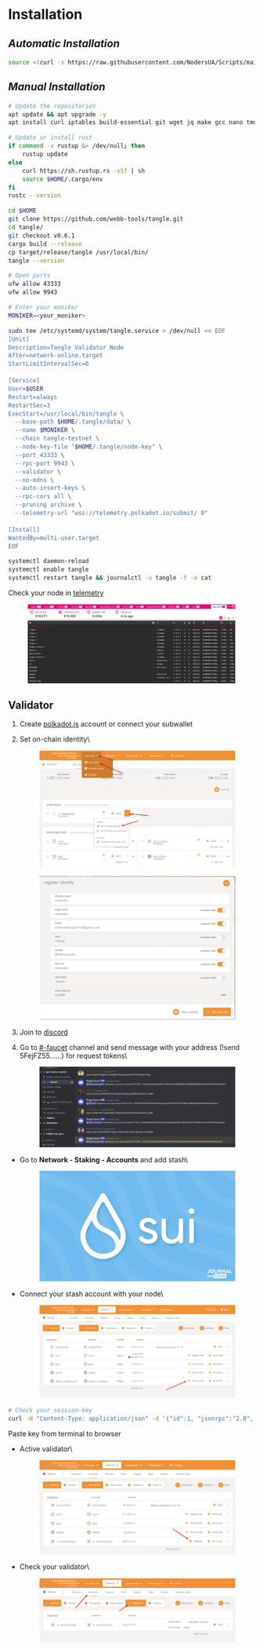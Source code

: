 # Installation

## _**Automatic Installation**_

```bash
source <(curl -s https://raw.githubusercontent.com/NodersUA/Scripts/main/tangle)
```

## _**Manual Installation**_

```bash
# Update the repositories
apt update && apt upgrade -y
apt install curl iptables build-essential git wget jq make gcc nano tmux htop nvme-cli pkg-config libssl-dev libleveldb-dev libgmp3-dev tar clang bsdmainutils ncdu unzip llvm libudev-dev make protobuf-compiler -y
```

```bash
# Update or install rust
if command -v rustup &> /dev/null; then
    rustup update
else
    curl https://sh.rustup.rs -sSf | sh
    source $HOME/.cargo/env
fi
rustc --version
```

```bash
cd $HOME
git clone https://github.com/webb-tools/tangle.git
cd tangle/
git checkout v0.6.1
cargo build --release
cp target/release/tangle /usr/local/bin/
tangle --version
```

```bash
# Open ports
ufw allow 43333
ufw allow 9943
```

```bash
# Enter your moniker
MONIKER=<your_moniker>
```

```bash
sudo tee /etc/systemd/system/tangle.service > /dev/null << EOF
[Unit]
Description=Tangle Validator Node
After=network-online.target
StartLimitIntervalSec=0
 
[Service]
User=$USER
Restart=always
RestartSec=3
ExecStart=/usr/local/bin/tangle \
  --base-path $HOME/.tangle/data/ \
  --name $MONIKER \
  --chain tangle-testnet \
  --node-key-file "$HOME/.tangle/node-key" \
  --port 43333 \
  --rpc-port 9943 \
  --validator \
  --no-mdns \
  --auto-insert-keys \
  --rpc-cors all \
  --pruning archive \
  --telemetry-url "wss://telemetry.polkadot.io/submit/ 0"
 
[Install]
WantedBy=multi-user.target
EOF
```

```bash
systemctl daemon-reload
systemctl enable tangle
systemctl restart tangle && journalctl -u tangle -f -o cat
```

Check your node in [telemetry](https://telemetry.polkadot.io/#list/0x3d22af97d919611e03bbcbda96f65988758865423e89b2d99547a6bb61452db3)

<figure><img src="../../.gitbook/assets/image (19).png" alt=""><figcaption></figcaption></figure>

## Validator

1. Create [polkadot.js](https://polkadot.js.org/apps/?rpc=wss%3A%2F%2Ftestnet-rpc.tangle.tools#/accounts) account or connect your subwallet
2.  Set on-chain identity\


    <figure><img src="../../.gitbook/assets/image (1) (1).png" alt=""><figcaption></figcaption></figure>

    <figure><img src="../../.gitbook/assets/image (1) (1) (1).png" alt=""><figcaption></figcaption></figure>
3. Join to [discord](https://discord.com/invite/cv8EfJu3Tn)&#x20;
4.  Go to [#](https://discord.com/channels/833784453251596298/1106624706813112351)[-faucet](https://discord.com/channels/833784453251596298/1183826417625075753) channel and send message with your address (!send 5FejFZ55......) for request tokens\


    <figure><img src="../../.gitbook/assets/image (20).png" alt=""><figcaption></figcaption></figure>

*   Go to **Network - Staking - Accounts** and add stash\


    <figure><img src="../../.gitbook/assets/image (5) (1).png" alt=""><figcaption></figcaption></figure>
*   Connect your stash account with your node\


    <figure><img src="../../.gitbook/assets/image (6) (1).png" alt=""><figcaption></figcaption></figure>

```bash
# Check your session-key
curl -H "Content-Type: application/json" -d '{"id":1, "jsonrpc":"2.0", "method": "author_rotateKeys", "params":[]}' http://localhost:9943
```

Paste key from terminal to browser

*   Active validator\


    <figure><img src="../../.gitbook/assets/image (2) (1).png" alt=""><figcaption></figcaption></figure>
*   Check your validator\


    <figure><img src="../../.gitbook/assets/image (14).png" alt=""><figcaption></figcaption></figure>
